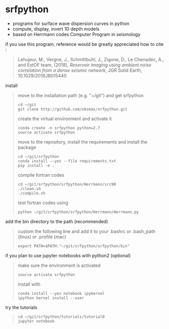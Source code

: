 # srfpython
  
- programs for surface wave dispersion curves in python
- compute, display, invert 1D depth models
- based on Herrmann codes Computer Program in seismology

if you use this program, reference would be greatly appreciated
how to cite :

> Lehujeur, M., Vergne, J., Schmittbuhl, J., Zigone, D., Le Chenadec, A., and EstOF team, (2018), *Reservoir imaging using ambient noise correlation from a dense seismic network*, JGR Solid Earth, 10.1029/2018JB015440


install

> move to the installation path (e.g. "~/git") and get srfpython
>
> ```
> cd ~/git
> git clone http://github.com/obsmax/srfpython.git
> ```
>
> create the virtual environment and activate it
>
> ```
> conda create -n srfpython python=2.7
> source activate srfpython
> ```
>
> move to the repository, install the requirements and install the package
>
> ```
> cd ~/git/srfpython
> conda install --yes --file requirements.txt
> pip install -e .
> ```
>
> compile fortran codes
>
> ```
> cd ~/git/srfpython/srfpython/Herrmann/src90
> ./clean.sh 
> ./compile.sh
> ```
>
> test fortran codes using
>
> ```
> python ~/git/srfpython/srfpython/Herrmann/Herrmann.py
> ```

add the bin directory to the path (recommended)

> custom the following line and add it to
> your .bashrc or .bash_path (linux) or .profile (mac)
>
> ```
> export PATH=$PATH:"~/git/srfpython/srfpython/bin"
> ```

if you plan to use jupyter notebooks with python2 (optional)

> make sure the environment is activated
> ```
> source activate srfpython
> ```
>
> install with
>
> ```
> conda install --yes notebook ipykernel
> ipython kernel install --user
> ```
>

try the tutorials

> ```
> cd ~/git/srfpython/tutorials/tutorial0
> jupyter notebook 
> ```
